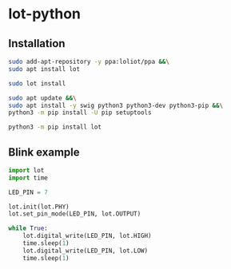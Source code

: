 # lot-python

## Installation

```bash
sudo add-apt-repository -y ppa:loliot/ppa &&\
sudo apt install lot
```

```bash
sudo lot install
```

```bash
sudo apt update &&\
sudo apt install -y swig python3 python3-dev python3-pip &&\
python3 -m pip install -U pip setuptools
```

```bash
python3 -m pip install lot
```

## Blink example

```python
import lot
import time

LED_PIN = 7

lot.init(lot.PHY)
lot.set_pin_mode(LED_PIN, lot.OUTPUT)

while True:
    lot.digital_write(LED_PIN, lot.HIGH)
    time.sleep(1)
    lot.digital_write(LED_PIN, lot.LOW)
    time.sleep(1)
```
